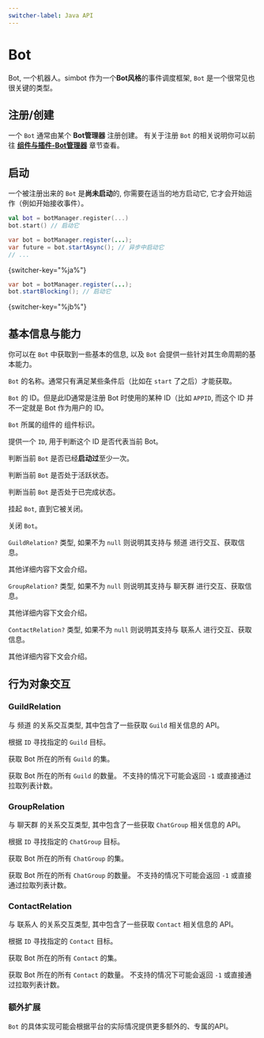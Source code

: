 ```yaml
---
switcher-label: Java API
---
```


# Bot

Bot, 一个机器人。simbot 作为一个**Bot风格**的事件调度框架, `Bot` 是一个很常见也很关键的类型。

## 注册/创建

一个 `Bot` 通常由某个 **Bot管理器** 注册创建。
有关于注册 `Bot` 的相关说明你可以前往 [**组件与插件-Bot管理器**](BotManager.md) 章节查看。

## 启动

一个被注册出来的 `Bot` 是**尚未启动**的, 你需要在适当的地方启动它, 它才会开始运作（例如开始接收事件）。

<tabs group="Code">
<tab title="Kotlin" group-key="Kotlin">

```Kotlin
val bot = botManager.register(...)
bot.start() // 启动它
```

</tab>
<tab title="Java" group-key="Java">

```Java
var bot = botManager.register(...);
var future = bot.startAsync(); // 异步中启动它
// ...
```
{switcher-key="%ja%"}

```Java
var bot = botManager.register(...);
bot.startBlocking(); // 启动它
```
{switcher-key="%jb%"}


</tab>
</tabs>

## 基本信息与能力

你可以在 `Bot` 中获取到一些基本的信息, 以及 `Bot` 会提供一些针对其生命周期的基本能力。 

<deflist>
<def title="name">
    
`Bot` 的名称。通常只有满足某些条件后（比如在 `start` 了之后）才能获取。

</def>
<def title="id">

`Bot` 的 ID。但是此ID通常是注册 Bot 时使用的某种 ID（比如 `APPID`, 
而这个 ID 并不一定就是 Bot 作为用户的 ID。

</def>
<def title="component">

`Bot` 所属的组件的
<tooltip term="组件标识">组件标识</tooltip>。

</def>
<def title="isMe(...)">
   
提供一个 `ID`, 用于判断这个 ID 是否代表当前 Bot。

</def>
<def title="isStarted">
   
判断当前 `Bot` 是否已经**启动过**至少一次。

</def>
<def title="isActive">
   
判断当前 `Bot` 是否处于活跃状态。

</def>
<def title="isCompleted">
   
判断当前 `Bot` 是否处于已完成状态。

</def>
<def title="join(...)">
   
挂起 `Bot`, 直到它被关闭。

</def>
<def title="cancel(...)">
   
关闭 `Bot`。

</def>
<def title="guildRelation">
   
`GuildRelation?` 类型, 如果不为 `null` 则说明其支持与
<tooltip term="频道">频道</tooltip>
进行交互、获取信息。

其他详细内容下文会介绍。

</def>
<def title="groupRelation">
   
`GroupRelation?` 类型, 如果不为 `null` 则说明其支持与
<tooltip term="聊天群">聊天群</tooltip>
进行交互、获取信息。

其他详细内容下文会介绍。

</def>
<def title="contactRelation">
   
`ContactRelation?` 类型, 如果不为 `null` 则说明其支持与
<tooltip term="联系人">联系人</tooltip>
进行交互、获取信息。

其他详细内容下文会介绍。

</def>
</deflist>

## 行为对象交互

### GuildRelation

与
<tooltip term="频道">频道</tooltip>
的关系交互类型, 其中包含了一些获取 `Guild` 相关信息的 API。

<deflist>
<def title="guild(...)">

根据 `ID` 寻找指定的 `Guild` 目标。

</def>
<def title="guilds">

获取 Bot 所在的所有 `Guild` 的集。

</def>
<def title="guildCount()">

获取 Bot 所在的所有 `Guild` 的数量。
不支持的情况下可能会返回 `-1` 或直接通过拉取列表计数。

</def>
</deflist>

### GroupRelation

与
<tooltip term="聊天群">聊天群</tooltip>
的关系交互类型, 其中包含了一些获取 `ChatGroup` 相关信息的 API。

<deflist>
<def title="group(...)">

根据 `ID` 寻找指定的 `ChatGroup` 目标。

</def>
<def title="groups">

获取 Bot 所在的所有 `ChatGroup` 的集。

</def>
<def title="groupCount()">

获取 Bot 所在的所有 `ChatGroup` 的数量。
不支持的情况下可能会返回 `-1` 或直接通过拉取列表计数。

</def>
</deflist>

### ContactRelation

与
<tooltip term="联系人">联系人</tooltip>
的关系交互类型, 其中包含了一些获取 `Contact` 相关信息的 API。

<deflist>
<def title="contact(...)">

根据 `ID` 寻找指定的 `Contact` 目标。

</def>
<def title="contacts">

获取 Bot 所在的所有 `Contact` 的集。

</def>
<def title="contactCount()">

获取 Bot 所在的所有 `Contact` 的数量。
不支持的情况下可能会返回 `-1` 或直接通过拉取列表计数。

</def>
</deflist>

### 额外扩展

`Bot` 的具体实现可能会根据平台的实际情况提供更多额外的、专属的API。